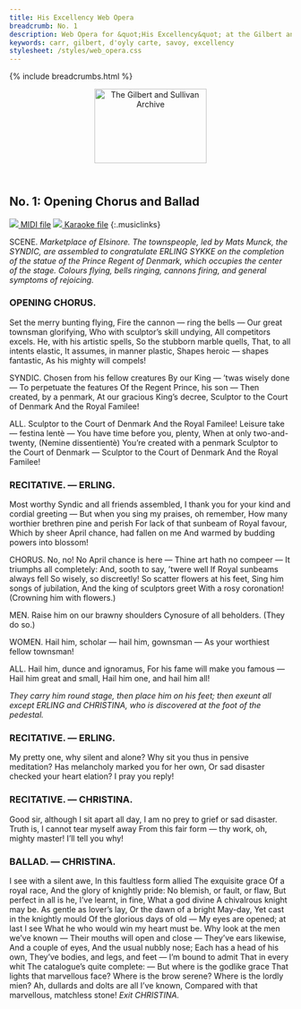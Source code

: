 ```yaml
---
title: His Excellency Web Opera
breadcrumb: No. 1
description: Web Opera for &quot;His Excellency&quot; at the Gilbert and Sullivan Archive
keywords: carr, gilbert, d'oyly carte, savoy, excellency
stylesheet: /styles/web_opera.css
---
```


{% include breadcrumbs.html %}
<header>
    <a href="../../index.html"><img src="https://gsarchive.net/layout/images/logo3sm.jpg" alt="The Gilbert and Sullivan Archive" width="200" height="133" border="0"></a>
    <div class=titlecard style="background-color: #515056; background-image: url(../graphics/title.gif)" title="His Excellency"></div>
</header>

## No. 1: Opening Chorus and Ballad

[ ![](/layout/images/midi.gif) MIDI file](../midi/hex01.mid)
[ ![](/layout/images/midi_karaoke.gif) Karaoke file](../midi/kar/hex01.kar)
{:.musiclinks}

SCENE. *Marketplace of Elsinore. The townspeople, led by Mats Munck, the SYNDIC, are
assembled to congratulate ERLING SYKKE on the completion of the statue of the Prince Regent of
Denmark, which occupies the center of the stage. Colours flying, bells ringing, cannons firing,
and general symptoms of rejoicing.*

### OPENING CHORUS.
Set the merry bunting flying,
Fire the cannon — ring the bells — 
Our great townsman glorifying,
Who with sculptor’s skill undying,
All competitors excels.
He, with his artistic spells,
So the stubborn marble quells,
That, to all intents elastic,
It assumes, in manner plastic,
Shapes heroic — shapes fantastic,
As his mighty will compels!

SYNDIC. Chosen from his fellow creatures
By our King — ’twas wisely done —
To perpetuate the features
Of the Regent Prince, his son —
Then created, by a penmark,
At our gracious King’s decree,
Sculptor to the Court of Denmark
And the Royal Familee!

ALL. Sculptor to the Court of Denmark
And the Royal Familee!
Leisure take — festina lentè —
You have time before you, plenty,
When at only two-and-twenty,
(Nemine dissentientè)
You’re created with a penmark
Sculptor to the Court of Denmark —
Sculptor to the Court of Denmark
And the Royal Familee!

### RECITATIVE. — ERLING.
Most worthy Syndic and all friends assembled,
I thank you for your kind and cordial greeting —
But when you sing my praises, oh remember,
How many worthier brethren pine and perish
For lack of that sunbeam of Royal favour,
Which by sheer April chance, had fallen on me
And warmed by budding powers into blossom!

CHORUS. No, no!
No April chance is here —
Thine art hath no compeer —
It triumphs all completely:
And, sooth to say, ’twere well
If Royal sunbeams always fell
So wisely, so discreetly!
So scatter flowers at his feet,
Sing him songs of jubilation, 
And the king of sculptors greet
With a rosy coronation! (Crowning him with flowers.)

MEN. Raise him on our brawny shoulders
Cynosure of all beholders. (They do so.)

WOMEN. Hail him, scholar — hail him, gownsman —
As your worthiest fellow townsman!

ALL. Hail him, dunce and ignoramus,
For his fame will make you famous —
Hail him great and small,
Hail him one, and hail him all!

*They carry him round stage, then place him on his feet; then exeunt all except ERLING and CHRISTINA, who is discovered at the foot of the pedestal.*

### RECITATIVE. — ERLING.
My pretty one, why silent and alone?
Why sit you thus in pensive meditation?
Has melancholy marked you for her own,
Or sad disaster checked your heart elation?
I pray you reply!

### RECITATIVE. — CHRISTINA.
Good sir, although I sit apart all day,
I am no prey to grief or sad disaster.
Truth is, I cannot tear myself away
From this fair form — thy work, oh, mighty master!
I’ll tell you why!

### BALLAD. — CHRISTINA.
I see with a silent awe,
In this faultless form allied
The exquisite grace
Of a royal race,
And the glory of knightly pride:
No blemish, or fault, or flaw,
But perfect in all is he,
I’ve learnt, in fine,
What a god divine
A chivalrous knight may be.
As gentle as lover’s lay,
Or the dawn of a bright May-day,
Yet cast in the knightly mould
Of the glorious days of old — 
My eyes are opened; at last I see
What he who would win my heart must be.
Why look at the men we’ve known —
Their mouths will open and close —
They’ve ears likewise,
And a couple of eyes,
And the usual nubbly nose;
Each has a head of his own,
They’ve bodies, and legs, and feet —
I’m bound to admit
That in every whit
The catalogue’s quite complete: —
But where is the godlike grace
That lights that marvellous face?
Where is the brow serene?
Where is the lordly mien?
Ah, dullards and dolts are all I’ve known,
Compared with that marvellous, matchless stone!
*Exit CHRISTINA.*
